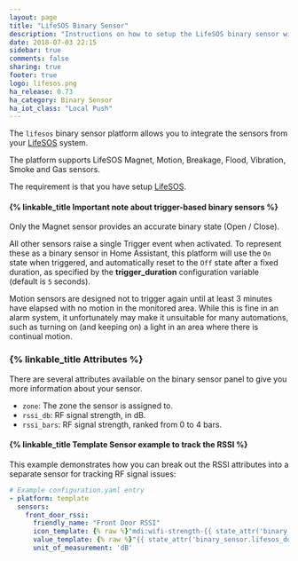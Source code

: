 ```yaml
---
layout: page
title: "LifeSOS Binary Sensor"
description: "Instructions on how to setup the LifeSOS binary sensor within Home Assistant."
date: 2018-07-03 22:15
sidebar: true
comments: false
sharing: true
footer: true
logo: lifesos.png
ha_release: 0.73
ha_category: Binary Sensor
ha_iot_class: "Local Push"
---
```


The `lifesos` binary sensor platform allows you to integrate the sensors from your [LifeSOS](http://lifesos.com.tw/) system.

The platform supports LifeSOS Magnet, Motion, Breakage, Flood, Vibration, Smoke and Gas sensors.

The requirement is that you have setup [LifeSOS](/components/lifesos/).

#### {% linkable_title Important note about trigger-based binary sensors %}

Only the Magnet sensor provides an accurate binary state (Open / Close).

All other sensors raise a single Trigger event when activated. To represent these as a binary sensor in Home Assistant, this
platform will use the `On` state when triggered, and automatically reset to the `Off` state
after a fixed duration, as specified by the **trigger_duration** configuration variable (default is `5` seconds).

<p class="note warning">
  Motion sensors are designed not to trigger again until at least 3 minutes have elapsed with no
  motion in the monitored area. While this is fine in an alarm system, it unfortunately may make
  it unsuitable for many automations, such as turning on (and keeping on) a light in an area where
  there is continual motion.
</p>

### {% linkable_title Attributes %}

There are several attributes available on the binary sensor panel to give you more information about your sensor.

- `zone`: The zone the sensor is assigned to.
- `rssi_db`: RF signal strength, in dB.
- `rssi_bars`: RF signal strength, ranked from 0 to 4 bars.

#### {% linkable_title Template Sensor example to track the RSSI %}

This example demonstrates how you can break out the RSSI attributes into a separate sensor for tracking RF signal issues:

```yaml
# Example configuration.yaml entry
- platform: template
  sensors:
    front_door_rssi:
      friendly_name: "Front Door RSSI"
      icon_template: {% raw %}"mdi:wifi-strength-{{ state_attr('binary_sensor.lifesos_doormagnet_123456', 'rssi_bars') or 'outline' }}"{% endraw %}
      value_template: {% raw %}"{{ state_attr('binary_sensor.lifesos_doormagnet_123456', 'rssi_db') }}"{% endraw %}
      unit_of_measurement: 'dB'
```
